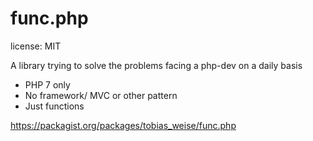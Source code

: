
# func.php

license: MIT

A library trying to solve the problems facing a php-dev on a daily basis

* PHP 7 only
* No framework/ MVC or other pattern
* Just functions

https://packagist.org/packages/tobias_weise/func.php




